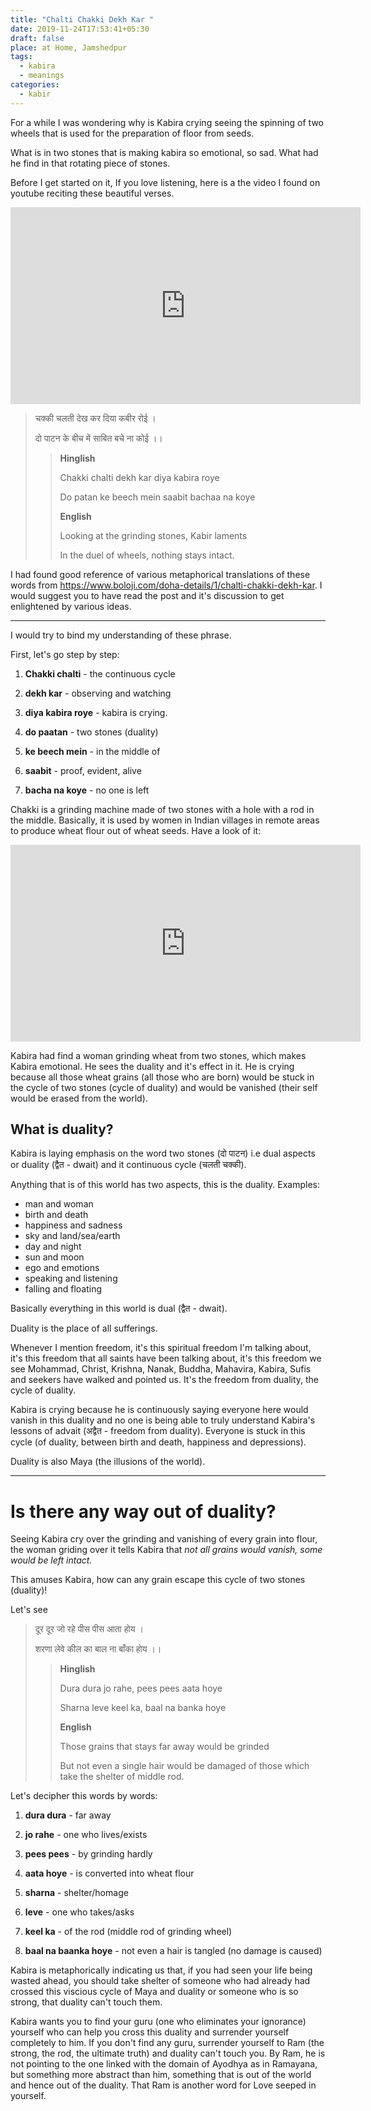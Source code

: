 ```yaml
---
title: "Chalti Chakki Dekh Kar "
date: 2019-11-24T17:53:41+05:30
draft: false
place: at Home, Jamshedpur
tags:
  - kabira
  - meanings
categories:
  - kabir
---
```


For a while I was wondering why is Kabira crying seeing the spinning of two wheels that is used for the preparation of floor from seeds.

What is in two stones that is making kabira so emotional, so sad. What had he find in that rotating piece of stones.

Before I get started on it, If you love listening, here is a the video I found on youtube reciting these beautiful verses.

<center>
  <iframe width="560" height="315" src="https://www.youtube.com/embed/vYzuqs-FDHw" frameborder="0" allow="accelerometer; autoplay; encrypted-media; gyroscope; picture-in-picture" allowfullscreen></iframe>
</center>

> चक्की चलती देख कर दिया कबीर रोई ।
>
> दो पाटन के बीच में साबित बचे ना कोई ।।
>
> > **Hinglish**
> >
> > Chakki chalti dekh kar diya kabira roye
> >
> > Do patan ke beech mein saabit bachaa na koye
> >
> > **English**
> >
> > Looking at the grinding stones, Kabir laments
> >
> > In the duel of wheels, nothing stays intact.

I had found good reference of various metaphorical translations of these words from https://www.boloji.com/doha-details/1/chalti-chakki-dekh-kar. I would suggest you to have read the post and it's discussion to get enlightened by various ideas.

---

I would try to bind my understanding of these phrase.

First, let's go step by step:

1. **Chakki chalti** - the continuous cycle

2. **dekh kar** - observing and watching

3. **diya kabira roye** - kabira is crying.

4. **do paatan** - two stones (duality)

5. **ke beech mein** - in the middle of

6. **saabit** - proof, evident, alive

7. **bacha na koye** - no one is left

Chakki is a grinding machine made of two stones with a hole with a rod in the middle. Basically, it is used by women in Indian villages in remote areas to produce wheat flour out of wheat seeds. Have a look of it:

<center>
  <iframe width="560" height="315" src="https://www.youtube.com/embed/jXPMqVVdciE" frameborder="0" allow="accelerometer; autoplay; encrypted-media; gyroscope; picture-in-picture" allowfullscreen></iframe>
</center>

Kabira had find a woman grinding wheat from two stones, which makes Kabira emotional. He sees the duality and it's effect in it. He is crying because all those wheat grains (all those who are born) would be stuck in the cycle of two stones (cycle of duality) and would be vanished (their self would be erased from the world).

## What is duality?

Kabira is laying emphasis on the word two stones (दो पाटन) i.e dual aspects or duality (द्वैत - dwait) and it continuous cycle (चलती चक्की).

Anything that is of this world has two aspects, this is the duality.
Examples:

- man and woman
- birth and death
- happiness and sadness
- sky and land/sea/earth
- day and night
- sun and moon
- ego and emotions
- speaking and listening
- falling and floating

Basically everything in this world is dual (द्वैत - dwait).

Duality is the place of all sufferings.

Whenever I mention freedom, it's this spiritual freedom I'm talking about, it's this freedom that all saints have been talking about, it's this freedom we see Mohammad, Christ, Krishna, Nanak, Buddha, Mahavira, Kabira, Sufis and seekers have walked and pointed us. It's the freedom from duality, the cycle of duality.

Kabira is crying because he is continuously saying everyone here would vanish in this duality and no one is being able to truly understand Kabira's lessons of advait (अद्वैत - freedom from duality). Everyone is stuck in this cycle (of duality, between birth and death, happiness and depressions).

Duality is also Maya (the illusions of the world).

---

# Is there any way out of duality?

Seeing Kabira cry over the grinding and vanishing of every grain into flour, the woman griding over it tells Kabira that _not all grains would vanish, some would be left intact._

This amuses Kabira, how can any grain escape this cycle of two stones (duality)!

Let's see

> दूर दूर जो रहे पीस पीस आता होय ।
>
> शरणा लेवे कील का बाल ना बाँका होय ।।
>
> > **Hinglish**
> >
> > Dura dura jo rahe, pees pees aata hoye
> >
> > Sharna leve keel ka, baal na banka hoye
> >
> > **English**
> >
> > Those grains that stays far away would be grinded
> >
> > But not even a single hair would be damaged of those which take the shelter of middle rod.

Let's decipher this words by words:

1. **dura dura** - far away

2. **jo rahe** - one who lives/exists

3. **pees pees** - by grinding hardly

4. **aata hoye** - is converted into wheat flour

5. **sharna** - shelter/homage

6. **leve** - one who takes/asks

7. **keel ka** - of the rod (middle rod of grinding wheel)

8. **baal na baanka hoye** - not even a hair is tangled (no damage is
   caused)

Kabira is metaphorically indicating us that, if you had seen your life being wasted ahead, you should take shelter of someone who had already had crossed this viscious cycle of Maya and duality or someone who is so strong, that duality can't touch them.

Kabira wants you to find your guru (one who eliminates your ignorance) yourself who can help you cross this duality and surrender yourself completely to him. If you don't find any guru, surrender yourself to Ram (the strong, the rod, the ultimate truth) and duality can't touch you. By Ram, he is not pointing to the one linked with the domain of Ayodhya as in Ramayana, but something more abstract than him, something that is out of the world and hence out of the duality.
That Ram is another word for Love seeped in yourself.
